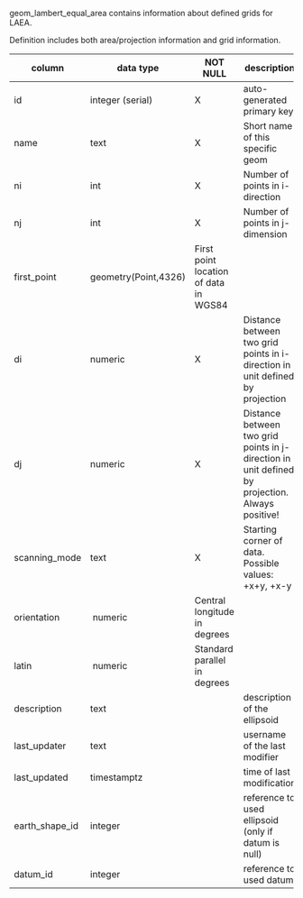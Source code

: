 geom_lambert_equal_area contains information about defined grids for LAEA.

Definition includes both area/projection information and grid information.

| column | data type | NOT NULL | description | foreign key |
|---|---|---|---|---|
| id | integer (serial) | X | auto-generated primary key | geom(id) |
| name | text | X | Short name of this specific geom | geom(name) |
| ni | int | X | Number of points in i-direction | |
| nj | int | X | Number of points in j-dimension | |
| first_point | geometry(Point,4326) | First point location of data in WGS84 | |
| di | numeric | X | Distance between two grid points in i-direction in unit defined by projection | |
| dj | numeric | X | Distance between two grid points in j-direction in unit defined by projection. Always positive! | |
| scanning_mode | text | X | Starting corner of data. Possible values: +x+y, +x-y | |
| orientation | numeric | Central longitude in degrees | |
| latin | numeric | Standard parallel in degrees | |
| description | text | | description of the ellipsoid | |
| last_updater | text | | username of the last modifier | |
| last_updated | timestamptz | | time of last modification | |
| earth_shape_id | integer | | reference to used ellipsoid (only if datum is null) | earth_shape(id) |
| datum_id | integer | | reference to used datum | datum(id) |
